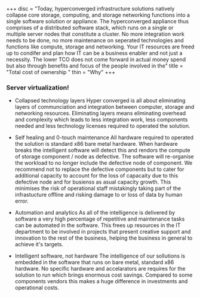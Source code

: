 +++
disc = "Today, hyperconverged infrastructure solutions natively collapse core storage, computing, and storage networking 
functions into a single software solution or appliance. The hyperconverged appliance thus comprises of a 
distributed software stack, which runs on a single or multiple server nodes that constitute a 
cluster. No more integration work needs to be done, no more maintenance on seperated technologies and functions like compute,
storage and networking.  Your IT resources are freed up to condifer and plan how IT can be a business enabler and not just a 
necessity.  The lower TCO does not come forward in actual money spend but also through benefits and focus of the people
involved in the"
title = "Total cost of ownership "
thin = "Why"
+++


### Server virtualization!

* Collapsed technology layers
Hyper converged is all about eliminating layers of communciation and integration between computer, storage and networking
resources.  Eliminating layers means eliminating overhead and complexity which leads to less integration work, less components
needed and less technology licenses required to operated the solution.

* Self healing and 0-touch maintenance
All hardware required to operated the solution is standard x86 bare metal hardware.  When hardware breaks the intelligent
software will detect this and rendors the compute of storage component / node as defective.  The software will re-organise the
workload to no longer include the defective node of component.  We recommend not to replace the defective components but to 
cater for additional capacity to account for the loss of capacaity due to this defective node and for busienss as asual 
capacity growth.  This minimises the risk of operational staff mistakingly taking part of the infrastucture offline and risking
damage to or loss of data by human error.

* Automation and analytics
As all of the intelligence is delivered by software a very high percentage of repetitive and maintenance tasks can be automated 
in the software.  This frees up resources in the IT department to be involved in projects that present creative support and 
innovation to the rest of the business, helping the business in general to achieve it's targets.

* Intelligent software, not hardware
The intelligence of our sollutions is embedded in the software that runs on bare metal, standard x86 hardware.  No specific
hardware and accelarators are requires for the solution to run which brings enormous cost savings.  Compared to some components
vendors this makes a huge difference in investments and operational costs.